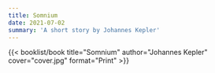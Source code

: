 ```yaml
---
title: Somnium
date: 2021-07-02
summary: 'A short story by Johannes Kepler'
---
```


{{< booklist/book
title="Somnium"
author="Johannes Kepler"
cover="cover.jpg"
format="Print" >}}

